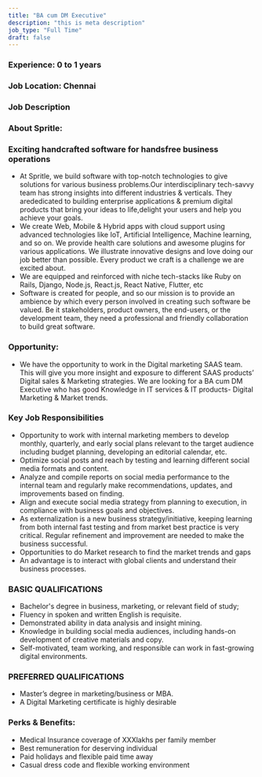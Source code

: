 ```yaml
---
title: "BA cum DM Executive"
description: "this is meta description"
job_type: "Full Time"
draft: false
---
```


### **Experience: 0 to 1 years**

### **Job Location: Chennai**

### **Job Description**

### **About Spritle:**

### **Exciting handcrafted software for handsfree business operations**

- At Spritle, we build software with top-notch technologies to give solutions for various business problems.Our interdisciplinary tech-savvy team has strong insights into different industries & verticals. They arededicated to building enterprise applications & premium digital products that bring your ideas to life,delight your users and help you achieve your goals.
- We create Web, Mobile & Hybrid apps with cloud support using advanced technologies like IoT, Artificial
  Intelligence, Machine learning, and so on. We provide health care solutions and awesome plugins for
  various applications. We illustrate innovative designs and love doing our job better than possible. Every
  product we craft is a challenge we are excited about.
- We are equipped and reinforced with niche tech-stacks like Ruby on Rails, Django, Node.js, React.js,
  React Native, Flutter, etc
- Software is created for people, and so our mission is to provide an ambience by which every person
  involved in creating such software be valued. Be it stakeholders, product owners, the end-users, or the
  development team, they need a professional and friendly collaboration to build great software.
  ​

### **Opportunity:**

- We have the opportunity to work in the Digital marketing SAAS team. This will give you more insight and
  exposure to different SAAS products’ Digital sales & Marketing strategies. We are looking for a BA cum
  DM Executive who has good Knowledge in IT services & IT products- Digital Marketing & Market trends.
  ​

### **Key Job Responsibilities**

- Opportunity to work with internal marketing members to develop monthly, quarterly, and early
  social plans relevant to the target audience including budget planning, developing an editorial
  calendar, etc.
- Optimize social posts and reach by testing and learning different social media formats and
  content.
- Analyze and compile reports on social media performance to the internal team and regularly
  make recommendations, updates, and improvements based on finding.
- Align and execute social media strategy from planning to execution, in compliance with business
  goals and objectives.
- As externalization is a new business strategy/initiative, keeping learning from both internal fast
  testing and from market best practice is very critical. Regular refinement and improvement are
  needed to make the business successful.
- Opportunities to do Market research to find the market trends and gaps
- An advantage is to interact with global clients and understand their business processes.
  ​

### **BASIC QUALIFICATIONS**

- Bachelor's degree in business, marketing, or relevant field of study;
- Fluency in spoken and written English is requisite.
- Demonstrated ability in data analysis and insight mining.
- Knowledge in building social media audiences, including hands-on development of creative
  materials and copy.
- Self-motivated, team working, and responsible can work in fast-growing digital environments.
  ​

### **PREFERRED QUALIFICATIONS**

- Master’s degree in marketing/business or MBA.
- A Digital Marketing certificate is highly desirable
  ​

### **Perks & Benefits:**

- Medical Insurance coverage of XXXlakhs per family member
- Best remuneration for deserving individual
- Paid holidays and flexible paid time away
- Casual dress code and flexible working environment
